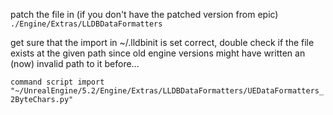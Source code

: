 patch the file in (if you don't have the patched version from epic) `./Engine/Extras/LLDBDataFormatters`

get sure that the import in ~/.lldbinit is set correct, double check if the file exists at the given path since old engine versions might have written an (now) invalid path to it before...

`command script import "~/UnrealEngine/5.2/Engine/Extras/LLDBDataFormatters/UEDataFormatters_2ByteChars.py"`
